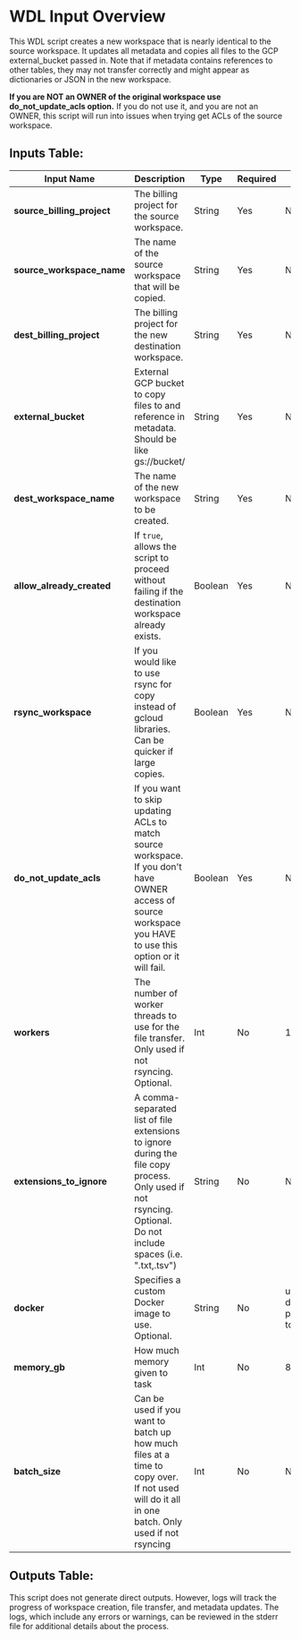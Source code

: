 # WDL Input Overview

This WDL script creates a new workspace that is nearly identical to the source workspace. It updates all metadata and copies all files to the GCP external_bucket passed in. Note that if metadata contains references to other tables, they may not transfer correctly and might appear as dictionaries or JSON in the new workspace.

**If you are NOT an OWNER of the original workspace use do_not_update_acls option.** If you do not use it, and you are not an OWNER, this script will run into issues when trying get ACLs of the source workspace.

## Inputs Table:

| Input Name                 | Description                                                                                                                                                     | Type     | Required | Default                                                                                     |
|----------------------------|-----------------------------------------------------------------------------------------------------------------------------------------------------------------|----------|----------|---------------------------------------------------------------------------------------------|
| **source_billing_project** | The billing project for the source workspace.                                                                                                                   | String   | Yes      | N/A                                                                                         |
| **source_workspace_name**  | The name of the source workspace that will be copied.                                                                                                           | String   | Yes      | N/A                                                                                         |
| **dest_billing_project**   | The billing project for the new destination workspace.                                                                                                          | String   | Yes      | N/A                                                                                         |
| **external_bucket**        | External GCP bucket to copy files to and reference in metadata. Should be like gs://bucket/                                                                     | String   | Yes      | N/A                                                                                         |
| **dest_workspace_name**    | The name of the new workspace to be created.                                                                                                                    | String   | Yes      | N/A                                                                                         |
| **allow_already_created**  | If `true`, allows the script to proceed without failing if the destination workspace already exists.                                                            | Boolean  | Yes      | N/A                                                                                         |
| **rsync_workspace**        | If you would like to use rsync for copy instead of gcloud libraries. Can be quicker if large copies.                                                            | Boolean  | Yes      | N/A                                                                                         |
| **do_not_update_acls**     | If you want to skip updating ACLs to match source workspace. If you don't have OWNER access of source workspace you HAVE to use this option or it will fail.    | Boolean  | Yes      | N/A                                                                                         |
| **workers**                | The number of worker threads to use for the file transfer. Only used if not rsyncing. Optional.                                                                 | Int      | No       | 10                                                                                          |
| **extensions_to_ignore**   | A comma-separated list of file extensions to ignore during the file copy process. Only used if not rsyncing. Optional. Do not include spaces (i.e. ".txt,.tsv") | String   | No       | N/A                                                                                         |
| **docker**                 | Specifies a custom Docker image to use. Optional.                                                                                                               | String   | No       | us-central1-docker.pkg.dev/operations-portal-427515/ops-toolbox/ops_terra_utils_slim:latest |
| **memory_gb**              | How much memory given to task                                                                                                                                   | Int      | No       | 8                                                                                           |
| **batch_size**             | Can be used if you want to batch up how much files at a time to copy over. If not used will do it all in one batch. Only used if not rsyncing                   | Int      | No       | N/A                                                                                         |

## Outputs Table:
This script does not generate direct outputs. However, logs will track the progress of workspace creation, file transfer, and metadata updates. The logs, which include any errors or warnings, can be reviewed in the stderr file for additional details about the process.
